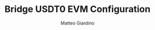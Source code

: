 ---
title: Bridge USDT0 EVM Configuration
description:
author: Matteo Giardino
lastReviewed: 2025-09-04
icon: gear
---